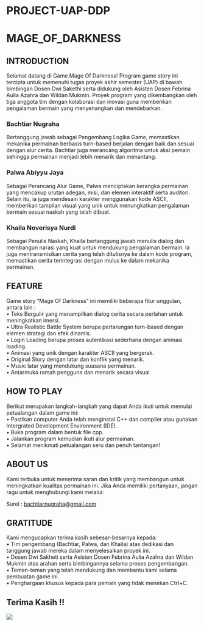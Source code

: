 # PROJECT-UAP-DDP
# MAGE_OF_DARKNESS

## INTRODUCTION
Selamat datang di Game Mage Of Darkness! Program game story ini tercipta untuk memenuhi tugas proyek akhir semester (UAP) di bawah bimbingan Dosen Dwi Sakethi serta didukung oleh Asisten Dosen Febrina Aulia Azahra dan Wildan Mukmin. Proyek program yang dikembangkan oleh tiga anggota tim dengan kolaborasi dan inovasi guna memberikan pengalaman bermain yang menyenangkan dan mendebarkan.

### Bachtiar Nugraha 
Bertanggung jawab sebagai Pengembang Logika Game, memastikan mekanika permainan berbasis turn-based berjalan dengan baik dan sesuai dengan alur cerita. Bachtiar juga merancang algoritma untuk aksi pemain sehingga permainan menjadi lebih menarik dan menantang.
### Palwa Abiyyu Jaya 
Sebagai Perancang Alur Game, Palwa menciptakan kerangka permainan yang mencakup urutan adegan, misi, dan elemen interaktif serta auditori. Selain itu, ia juga mendesain karakter menggunakan kode ASCII, memberikan tampilan visual yang unik untuk menungkatkan pengalaman bermain sesuai naskah yang telah dibuat.
### Khaila Noverisya Nurdi  
Sebagai Penulis Naskah, Khaila bertanggung jawab menulis dialog dan membangun narasi yang kuat untuk mendukung pengalaman bermain. Ia juga mentransmisikan cerita yang telah ditulisnya ke dalam kode program, memastikan cerita terintegrasi dengan mulus ke dalam mekanika permainan.

## FEATURE
Game story “Mage Of Darkness” ini memiliki beberapa fitur unggulan, antara lain : 
</br>•	Teks Bergulir yang menampilkan dialog cerita secara perlahan untuk meningkatkan imersi.
</br>•	Ultra Realistic Battle System berupa pertarungan turn-based dengan elemen strategi dan efek dinamis.
</br>•	Login Loading berupa proses autentikasi sederhana dengan animasi loading.
</br>•	Animasi yang unik dengan karakter ASCII yang bergerak.
</br>•	Original Story dengan latar dan konflik yang menarik.
</br>•	Music latar yang mendukung suasana permainan.
</br>•	Antarmuka ramah pengguna dan menarik secara visual.

## HOW TO PLAY
Berikut merupakan langkah-langkah yang dapat Anda ikuti untuk memulai petualangan dalam game ini:
</br>•	Pastikan computer Anda telah menginstal C++ dan compiler atau gunakan Intergrated Development Environment (IDE).
</br>•	Buka program dalam bentuk file cpp.
</br>•	Jalankan program kemudian ikuti alur permainan.
</br>•	Selamat menikmati petualangan seru dan penuh tantangan!

## ABOUT US
Kami terbuka untuk menerima saran dan kritik yang membangun untuk meningkatkan kualitas permainan ini. Jika Anda memiliki pertanyaan, jangan ragu untuk menghubungi kami melalui:

Surel : bachtiarnugraha@gmail.com

## GRATITUDE
Kami mengucapkan terima kasih sebesar-besarnya kepada:
</br>•	Tim pengembang (Bachtiar, Palwa, dan Khaila) atas dedikasi dan tanggung jawab mereka dalam menyelesaikan proyek ini.
</br>•	Dosen Dwi Sakheti serta Asisten Dosen Febrina Aulia Azahra dan Wildan Mukmin atas arahan serta bimbingannya selama proses pengembangan.
</br>•	Teman-teman yang telah mendukung dan membantu kami selama pembuatan game ini.
</br>•	Penghargaan khusus kepada para pemain yang tidak menekan Ctrl+C.

## Terima Kasih !!
![](https://github.com/BachtiarNugrahaAjalah/GIF-/blob/main/910275450750775316.gif)





